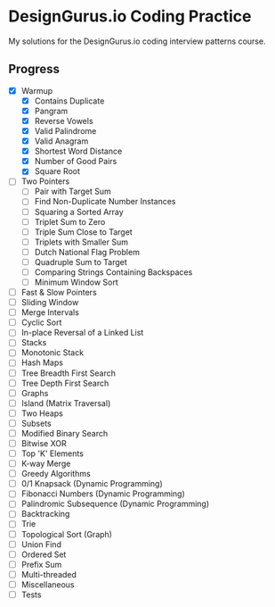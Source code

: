 # DesignGurus.io Coding Practice

My solutions for the DesignGurus.io coding interview patterns course.

## Progress

- [x] Warmup
  - [x] Contains Duplicate
  - [x] Pangram
  - [x] Reverse Vowels
  - [x] Valid Palindrome
  - [x] Valid Anagram
  - [x] Shortest Word Distance
  - [x] Number of Good Pairs
  - [x] Square Root
- [ ] Two Pointers
  - [ ] Pair with Target Sum
  - [ ] Find Non-Duplicate Number Instances
  - [ ] Squaring a Sorted Array
  - [ ] Triplet Sum to Zero
  - [ ] Triple Sum Close to Target
  - [ ] Triplets with Smaller Sum
  - [ ] Dutch National Flag Problem
  - [ ] Quadruple Sum to Target
  - [ ] Comparing Strings Containing Backspaces
  - [ ] Minimum Window Sort
- [ ] Fast & Slow Pointers
- [ ] Sliding Window
- [ ] Merge Intervals
- [ ] Cyclic Sort
- [ ] In-place Reversal of a Linked List
- [ ] Stacks
- [ ] Monotonic Stack
- [ ] Hash Maps
- [ ] Tree Breadth First Search
- [ ] Tree Depth First Search
- [ ] Graphs
- [ ] Island (Matrix Traversal)
- [ ] Two Heaps
- [ ] Subsets
- [ ] Modified Binary Search
- [ ] Bitwise XOR
- [ ] Top 'K' Elements
- [ ] K-way Merge
- [ ] Greedy Algorithms
- [ ] 0/1 Knapsack (Dynamic Programming)
- [ ] Fibonacci Numbers (Dynamic Programming)
- [ ] Palindromic Subsequence (Dynamic Programming)
- [ ] Backtracking
- [ ] Trie
- [ ] Topological Sort (Graph)
- [ ] Union Find
- [ ] Ordered Set
- [ ] Prefix Sum
- [ ] Multi-threaded
- [ ] Miscellaneous
- [ ] Tests
